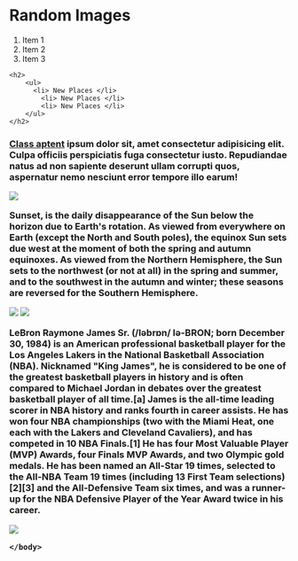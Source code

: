 <!DOCTYPE html>
<html>
<head>
    <meta charset="utf-8">
    <title> My First Website</title>
</head>
    <h1>Random Images</h1>
    <ol>   
        <li>Item 1</li>
        <li>Item 2</li>
        <li>Item 3</li>
    </ol>

    <h2>
        <ul>
          <li> New Places </li>
            <li> New Places </li>
            <li> New Places </li>
        </ul>
    </h2>
</head>
<h3>
    <body>      
       <p><a href="https://www.google.com"> Class aptent</a> ipsum dolor sit, amet consectetur adipisicing elit. Culpa officiis perspiciatis fuga consectetur iusto. Repudiandae natus ad non sapiente deserunt ullam corrupti quos, aspernatur nemo nesciunt error tempore illo earum!</p>
            <img src="https://upload.wikimedia.org/wikipedia/commons/5/58/Sunset_2007-1.jpg">
        <p>Sunset, is the daily disappearance of the Sun below the horizon due to Earth's rotation. As viewed from everywhere on Earth (except the North and South poles), the equinox Sun sets due west at the moment of both the spring and autumn equinoxes. As viewed from the Northern Hemisphere, the Sun sets to the northwest (or not at all) in the spring and summer, and to the southwest in the autumn and winter; these seasons are reversed for the Southern Hemisphere.</p>
            <Img src="Sunset.jpg">
            <img src="https://upload.wikimedia.org/wikipedia/commons/thumb/7/7a/LeBron_James_%2851959977144%29_%28cropped2%29.jpg/517px-LeBron_James_%2851959977144%29_%28cropped2%29.jpg">
        <p>LeBron Raymone James Sr. (/ləbrɒn/ lə-BRON; born December 30, 1984) is an American professional basketball player for the Los Angeles Lakers in the National Basketball Association (NBA). Nicknamed "King James", he is considered to be one of the greatest basketball players in history and is often compared to Michael Jordan in debates over the greatest basketball player of all time.[a] James is the all-time leading scorer in NBA history and ranks fourth in career assists. He has won four NBA championships (two with the Miami Heat, one each with the Lakers and Cleveland Cavaliers), and has competed in 10 NBA Finals.[1] He has four Most Valuable Player (MVP) Awards, four Finals MVP Awards, and two Olympic gold medals. He has been named an All-Star 19 times, selected to the All-NBA Team 19 times (including 13 First Team selections)[2][3] and the All-Defensive Team six times, and was a runner-up for the NBA Defensive Player of the Year Award twice in his career.</p>
            <img src="Lebron.jpg">
        
    
    </body>


</h3>
